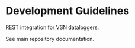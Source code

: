 # Development Guidelines

REST integration for VSN dataloggers.

See main repository documentation.
